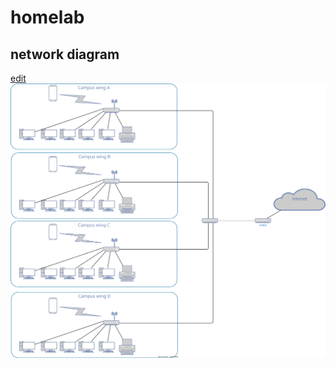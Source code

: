 # homelab

## network diagram
[edit](https://app.diagrams.net/?src=about#Hharupong%2Fhomelab%2Fmain%2Fhomelab-diagram.svg)
![Diagram](./homelab-diagram.svg)
